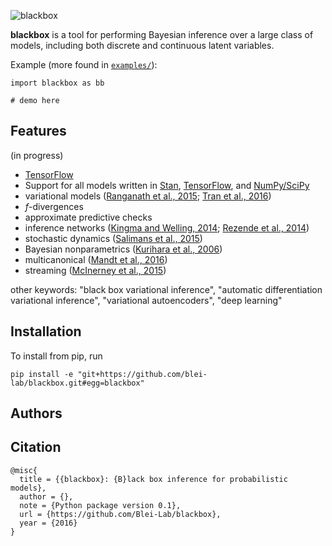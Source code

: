 ![blackbox](http://dustintran.com/img/blackbox_200.png)

__blackbox__ is a tool for performing Bayesian inference over a large
class of models, including both discrete and continuous latent
variables.

Example (more found in [`examples/`](examples/)):
```{Python}
import blackbox as bb

# demo here
```

## Features

(in progress)
* [TensorFlow](https://www.tensorflow.org)
* Support for all models written in [Stan](http://mc-stan.org), [TensorFlow](https://www.tensorflow.org), and [NumPy/SciPy](http://scipy.org)
* variational models ([Ranganath et al., 2015](http://arxiv.org/abs/1511.02386); [Tran et al., 2016](http://arxiv.org/abs/1511.06499))
* $f$-divergences
* approximate predictive checks
* inference networks ([Kingma and Welling, 2014](http://arxiv.org/abs/1312.6114); [Rezende et al., 2014](http://arxiv.org/abs/1401.4082))
* stochastic dynamics ([Salimans et al., 2015](http://arxiv.org/abs/1410.6460))
* Bayesian nonparametrics ([Kurihara et al., 2006](http://papers.nips.cc/paper/3025-accelerated-variational-dirichlet-process-mixtures.pdf))
* multicanonical ([Mandt et al., 2016](http://arxiv.org/abs/1411.1810))
* streaming ([McInerney et al., 2015](http://arxiv.org/abs/1507.05253))

other keywords: "black box variational inference", "automatic
differentiation variational inference", "variational autoencoders",
"deep learning"

## Installation

To install from pip, run
```{bash}
pip install -e "git+https://github.com/blei-lab/blackbox.git#egg=blackbox"
```

## Authors

## Citation

```
@misc{
  title = {{blackbox}: {B}lack box inference for probabilistic models},
  author = {},
  note = {Python package version 0.1},
  url = {https://github.com/Blei-Lab/blackbox},
  year = {2016}
}
```
